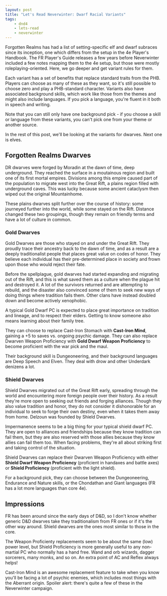 ```yaml
---
layout: post
title: "Let's Read Neverwinter: Dwarf Racial Variants"
tags:
    - dnd4
    - lets-read
    - neverwinter
---
```


Forgotten Realms has had a list of setting-specific elf and dwarf subraces since
its inception, one which differs from the setup in the 4e Player's Handbook. The
FR Player's Guide releases a few years before Neverwinter included a few notes
mapping them to the 4e setup, but those were mostly roleplaying-oriented. Here,
we go deeper and get variant rules for them.

Each variant has a set of benefits that replace standard traits from the
PHB. Players can choose as many of these as they want, so it's still possible to
choose zero and play a PHB-standard character. Variants also have associated
background skills, which work like those from the themes and might also include
languages. If you pick a language, you're fluent in it both in speech and
writing.

Note that you can still only have one background pick - if you choose a skill or
language from these variants, you can't pick one from your theme or another
source.

In the rest of this post, we'll be looking at the variants for dwarves. Next one
is elves.

## Forgotten Realms Dwarves

DR dwarves were forged by Moradin at the dawn of time, deep underground. They
reached the surface in a moutainous region and built one of its first mortal
empires. Divisions among this empire caused part of the population to migrate
west into the Great Rift, a plains region filled with underground caves. This
was lucky because some ancient cataclysm then wiped out the original
Mountainhome.

These plains dwarves split further over the course of history: some journeyed
further into the world, while some stayed on the Rift. Distance changed these
two groupings, though they remain on friendly terms and have a lot of culture in
common.

### Gold Dwarves

Gold Dwarves are those who stayed on and under the Great Rift. They proudly
trace their ancestry back to the dawn of time, and as a result are a deeply
traditionalist people that places great value on codes of honor. They believe
each individual has their pre-determined place in society and frown upon those
who would reject their fate.

Before the spellplague, gold dwarves had started expanding and migrating out of
the Rift, and this is what saved them as a culture when the plague hit and
destroyed it. A lot of the survivors returned and are attempting to rebuild, and
the disaster also convinced some of them to seek new ways of doing things where
tradition fails them. Other clans have instead doubled down and become actively
xenophobic.

A typical Gold Dwarf PC is expected to place great importance on tradition and
lineage, and to respect their elders. Getting to know someone also means
learning about their family tree.

They can choose to replace Cast-Iron Stomach with **Cast-Iron Mind**, gaining a
+5 to saves vs. ongoing psychic damage. They can also replace Dwarven Weapon
Proficiency with **Gold Dwarf Weapon Proficiency** to become proficient with the
war pick and the maul.

Their background skill is Dungeoneering, and their background languages are Deep
Speech and Elven. They deal with drow and other Underdark denizens a lot.

### Shield Dwarves

Shield Dwarves migrated out of the Great Rift early, spreading through the world
and encountering more foreign people over their history. As a result they're
more open to seeking out friends and forging alliances. Though they also value
tradition and honor, they do not consider it dishonorable for an individual to
seek to forge their own destiny, even when it takes them away from home. Delzoun
was founded by Shield Dwarves.

Impermanence seems to be a big thing for your typical shield dwarf PC. They are
open to alliances and friendships because they know tradition can fail them, but
they are also reserved with those allies because they know allies can fail them
too. When facing problems, they're all about striking first and taking control
of the situation.

Shield Dwarves can replace their Dwarven Weapon Proficiency with either **Shield
Dwarf Weapon Proficiency** (proficient in handaxes and battle axes) or **Shield
Proficiency** (proficient with the light shield).

For a background pick, they can choose between the Dungeoneering, Endurance and
Nature skills, or the Chondathan and Giant languages (FR has a lot more
languages than core 4e).

## Impressions

FR has been around since the early days of D&D, so I don't know whether generic
D&D dwarves take they traditionalism from FR ones or if it's the other way
around. Shield dwarves are the ones most similar to those in the core.

The Weapon Proficienty replacements seem to be about the same (low) power level,
but Shield Proficiency is more generally useful to any non-martial PC who
normally has a hand free. Wand and orb wizards, dagger sorcerers, many monks,
and so on. An extra point of AC and Reflex always helps!

Cast-Iron Mind is an awesome replacement feature to take when you know you'll be
facing a lot of psychic enemies, which includes most things with the Aberrant
origin. Spoiler alert: there's quite a few of these in the Neverwinter campaign.
